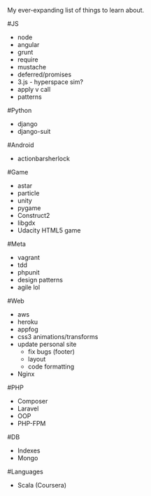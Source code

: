 My ever-expanding list of things to learn about.

#JS
- node
- angular
- grunt
- require
- mustache
- deferred/promises
- 3.js - hyperspace sim?
- apply v call
- patterns

#Python
- django
- django-suit

#Android
- actionbarsherlock

#Game
- astar
- particle
- unity
- pygame
- Construct2
- libgdx
- Udacity HTML5 game

#Meta
- vagrant
- tdd
- phpunit
- design patterns
- agile lol

#Web
- aws
- heroku
- appfog
- css3 animations/transforms
- update personal site
    - fix bugs (footer)
    - layout
    - code formatting
- Nginx

#PHP
- Composer
- Laravel
- OOP
- PHP-FPM

#DB
- Indexes
- Mongo

#Languages
- Scala (Coursera)